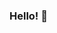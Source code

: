 ### Hello! 👋

<!--
**RayhanWKapadia/RayhanWKapadia** is a ✨ _special_ ✨ repository because its `README.md` (this file) appears on your GitHub profile.

Here are some ideas to get you started:

- My name is Rayhan Kapadia. I am a current junior at Butler University majoring in computer science.
- I love programming and enjoy coming up with new and unique solutions!
- My profile currently has projects from all my main programming classes at Butler.
